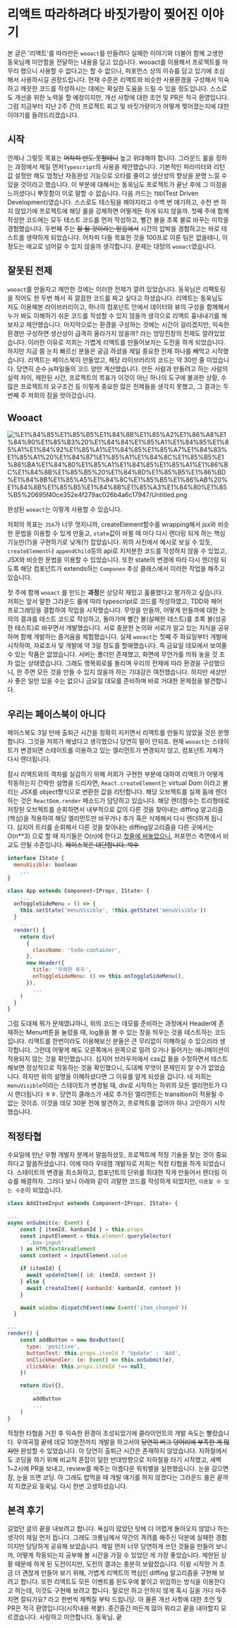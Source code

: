 # 리액트 따라하려다 바짓가랑이 찢어진 이야기

본 글은 '리액트'를 따라만든 `wooact`를 만들려다 실패한 이야기와 더불어 함께 고생한 동욱님께 미안함을 전달하는 내용을 담고 있습니다. wooact를 이용해서 프로젝트를 마무리 했으니 사용할 수 없다고는 할 수 없으나, 퍼포먼스 상의 이슈를 담고 있기에 조심해서 사용하시길 권장드립니다. 현재 수준은 리액트와 비슷한 사용환경을 구성해서 익숙하고 깨끗한 코드를 작성하시는 데에는 확실한 도움을 드릴 수 있을 정도입니다. 스스로도 개선을 위한 노력을 할 예정이지만, 개선 사항에 대한 조언 및 PR은 적극 환영입니다. 그럼 지금부터 지난 2주 간의 프로젝트 회고 및 바짓가랑이가 어떻게 찢어졌는지에 대한 이야기를 들려드리겠습니다.

## 시작

언제나 그렇듯 목표는 ~~어차피 반도 못할테니~~ 높고 위대해야 합니다. 그라운드 룰을 정하는 과정에서 제일 먼저`Typescript`의 사용을 제안했습니다. 기본적인 파라미터와 리턴 값 설정만 해도 엄청난 자동완성 기능으로 오타를 줄이고 생산성의 향상을 분명 느낄 수 있을 것이라고 했습니다. 이 부분에 대해서는 동욱님도 프로젝트가 끝난 후에 그 이점을 느끼셨다니 뿌듯함이 이로 말할 수 없습니다. 다음 카드는 `TDD`(Test Driven Development)였습니다. 스스로도 테스팅을 해야지라고 수백 번 얘기하고, 수천 번 하지 않았기에 프로젝트에 해당 룰을 강제하면 어떻게든 하게 되지 않을까. 첫째 주에 함께 작성한 코드에는 모두 테스트 코드를 먼저 작성하고, 빨간 불을 초록 불로 바꾸는 미학을 경험했습니다. 두번째 주는 ~~잘 될 것이라는 믿음에서~~ 시간의 압박을 경험하고는 바로 테스트를 생략하게 되었습니다. 어차피 다들 목표한 것을 100프로 이룬 팀은 없을테니, 이 정도는 애교로 넘어갈 수 있지 않을까 생각합니다. 문제는 대망의 `wooact`였습니다.

## 잘못된 전제

`wooact`를 만들자고 제안한 것에는 이러한 전제가 깔려 있었습니다. 동욱님은 리팩토링을 적어도 한 두번 해서 꼭 깔끔한 코드를 짜고 싶다고 하셨습니다. 리액트는 동욱님도 저도 이용해본 라이브러리이고, 하나의 컴포넌트 안에서 데이터와 뷰의 구성을 함께해서 누가 봐도 이해하기 쉬운 코드를 작성할 수 있지 않을까 생각으로 리액트 흉내내기를 해보자고 제안했습니다. 마지막으로는 환경을 구성하는 것에는 시간이 걸리겠지만, 익숙한 환경만 구성하면 생산성이 급격히 올라가지 않을까? 라는 엉망진창의 전제도 깔려있었습니다. 이러한 이유로 저희는 가볍게 리액트를 만들어보자는 도전을 하게 되었습니다. 하지만 지금 쯤 눈치 빠르신 분들은 궁금 하셨을 제일 중요한 전제 하나를 빼먹고 시작했습니다. 리액트는 페이스북이 만들었고, 해당 라이브러리의 코드는 약 30만 줄 이었습니다. 당연히 순수 js파일들의 코드 양만 계산했습니다. 만든 사람과 만들려고 하는 사람의 실력 차이, 제한된 시간, 프로젝트의 목표가 이것이 아닌 하나의 도구에 불과한 상황, 수 많은 프로젝트의 요구조건 등 이렇게 중요한 많은 전제들을 생각지 못했고, 그 결과는 두번째 주 저희의 잠을 앗아갔습니다.

## Wooact

![%E1%84%85%E1%85%B5%E1%84%8B%E1%85%A2%E1%86%A8%E1%84%90%E1%85%B3%20%E1%84%84%E1%85%A1%E1%84%85%E1%85%A1%E1%84%92%E1%85%A1%E1%84%85%E1%85%A7%E1%84%83%E1%85%A1%20%E1%84%87%E1%85%A1%E1%84%8C%E1%85%B5%E1%86%BA%E1%84%80%E1%85%A1%E1%84%85%E1%85%A1%E1%86%BC%E1%84%8B%E1%85%B5%20%E1%84%8D%E1%85%B5%E1%86%BD%E1%84%8B%E1%85%A5%E1%84%8C%E1%85%B5%E1%86%AB%20%E1%84%8B%E1%85%B5%E1%84%8B%E1%85%A3%E1%84%80%E1%85%B5%20695f40ce352e4f279ac026b4a6c17947/Untitled.png](%E1%84%85%E1%85%B5%E1%84%8B%E1%85%A2%E1%86%A8%E1%84%90%E1%85%B3%20%E1%84%84%E1%85%A1%E1%84%85%E1%85%A1%E1%84%92%E1%85%A1%E1%84%85%E1%85%A7%E1%84%83%E1%85%A1%20%E1%84%87%E1%85%A1%E1%84%8C%E1%85%B5%E1%86%BA%E1%84%80%E1%85%A1%E1%84%85%E1%85%A1%E1%86%BC%E1%84%8B%E1%85%B5%20%E1%84%8D%E1%85%B5%E1%86%BD%E1%84%8B%E1%85%A5%E1%84%8C%E1%85%B5%E1%86%AB%20%E1%84%8B%E1%85%B5%E1%84%8B%E1%85%A3%E1%84%80%E1%85%B5%20695f40ce352e4f279ac026b4a6c17947/Untitled.png)

완성된 `wooact`는 이렇게 사용할 수 있습니다.

저희의 목표는 `JSX`가 너무 멋지니까, createElement함수를 wrapping해서 jsx와 비슷한 문법을 이용할 수 있게 만들고, `state`값이 바뀔 때 마다 다시 렌더링 되게 하는 핵심 기능만(?)을 구현하기로 낮게(?) 잡았습니다. 위의 사진에서 예시로 보실 수 있듯, `createElement`나 `appendChild`등의 api로 지저분한 코드를 작성하지 않을 수 있었고, JSX와 비슷한 문법을 이용할 수 있었습니다. 또한 state의 변경에 따라 다시 렌더링 되도록 해당 컴포넌트가 extends하는 `Componen` 추상 클래스에서 이러한 작업을 해주고 있습니다.

첫 주에 함께 `wooact` 를 만드는 **과정**은 상당히 재밌고 훌륭했다고 평가하고 싶습니다. 저희는 앞서 말한 그라운드 룰에 따라 typescript로 코드를 작성하였고, TDD와 페어 프로그래밍을 결합하여 작업을 시작했습니다. 무엇을 만들까, 어떻게 만들까에 대한 논의의 결과를 테스트 코드로 작성하고, 돌아가며 빨간 불(실패한 테스트)를 초록 불(성공한 테스트)로 바꾸면서 개발했습니다. 서로 충분한 논의와 서로가 알고 있는 지식을 공유하며 함께 개발하는 즐거움을 체험했습니다. 실제 `wooact`는 첫째 주 화요일부터 개발에 시작하여, 자료조사 및 개발에 약 3일 정도를 할애했습니다. 즉 금요일 데모에서 보여줄 수 있는 작품은 없었습니다. 서버는 폴더만 존재했고, 화면에 무언가를 띄워 놓을 것 조차 없는 상태였습니다. 그래도 행복회로를 돌리며 우리의 전제에 따라 환경을 구성했으니, 한 주면 모든 것을 만들 수 있지 않을까 하는 기대감은 여전했습니다. 하지만 세상만사 좋은 일만 있을 수는 없으니 금요일 데모를 준비하며 바로 거대한 문제점을 발견합니다.

## 우리는 페이스북이 아니다

페이스북도 3일 만에 출퇴근 시간을 정확히 지키면서 리액트를 만들지 않았을 것은 분명합니다. 그것을 저희가 해냈다고 생각했으니 당연히 말이 안되죠. 현재 `wooact`는 스테이트가 변경되면 스테이트를 이용하고 있는 엘리먼트가 변경되지 않고, 컴포넌트 자체가 다시 렌더됩니다.

잠시 리액트와의 격차를 실감하기 위해 저희가 구현한 부분에 대하여 리액트가 어떻게 작동하는지 간략한 설명을 드리자면, `React.createElement`는 virtual Dom 이라고 불리는 JSX를 object형식으로 변환한 값을 리턴합니다. 해당 오브젝트를 실제 돔에 렌더하는 것은 `ReactDom.render` 메소드가 담당하고 있습니다. 해당 렌더함수는 트리형태로 저장된 오브젝트를 순회하면서 내부적으로 값이 다른 것을 찾아내는 diffing 알고리즘(핵심)을 적용하여 해당 엘리먼트만 바꾸거나 추가 혹은 삭제해서 다시 렌더하게 됩니다. 심지어 트리를 순회해서 다른 것을 찾아내는 diffing알고리즘을 다른 곳에서는 O(n**3) 으로 할 때 자기들은 O(n)에 한다고 [첫줄에 써놓았으니](https://ko.reactjs.org/docs/reconciliation.html), 퍼포먼스 측면에서 비교도 안될 수준입니다. ~~페이스북은 대단합니다. 박수~~

```jsx
interface IState {
  menuVisible: boolean
	...
}

class App extends Component<IProps, IState> {
	...
  onToggleSideMenu = () => {
    this.setState('menuVisible', !this.getState('menuVisible'))
  }
	...
  render() {
    return div(
      {
        className: 'todo-container',
      },
      new Header({
        title: '우와한 투두',
        onToggleSideMenu: () => this.onToggleSideMenu(),
      }),
	    ...
    )
  }
}
```

그럼 도대체 뭐가 문제였냐하니, 위의 코드는 데모를 준비하는 과정에서 Header에 존재하는 Menu버튼을 눌렀을 때, log들을 볼 수 있는 창을 띄우는 것을 테스트하는 코드입니다. 리액트를 한번이라도 이용해보신 분들은 큰 무리없이 이해하실 수 있으리라 생각합니다. 그런데 어떻게 해도 오른쪽에서 왼쪽으로 밀려 오거나 들어가는 애니메이션이 적용되지 않는 것을 확인했습니다. 심지어 브라우저에서 css값 들을 수정하면서 테스트 해보면 정상적으로 작동하는 것을 확인했으니, 도대체 무엇이 문제인지 알 수가 없었습니다. 하지만 위의 설명을 이해하셨다면 그 이유를 알게 되셨을 겁니다. 네 저희는 `menuVisible`이라는 스테이트가 변경될 때, div로 시작하는 하위의 모든 엘리먼트가 다시 렌더됩니다 ㅎㅎ. 당연히 클래스가 새로 추가된 엘리먼트는 transition이 적용될 수 없는 것이죠. 이것을 데모 30분 전에 발견하고, 프로젝트를 없어야 하나 고민하기 시작했습니다.

## 적정타협

수요일에 만난 우형 개발자 분께서 말씀하셨듯, 프로젝트에 적정 기술을 찾는 것이 중요하다고 말씀하셨습니다. 이에 따라 우테캠 개발자로 저희는 적정 타협을 하게 되었습니다. 스테이트의 변경을 최소화하고, 컴포넌트의 단위를 최대한 작게 만들어서 렌더링 이슈를 해결하자.  그러다 보니 아래와 같이 괴랄한 코드를 작성하게 되었지만, `이용할 수 있는 수준`이 되었습니다.

```jsx
class AddItemInput extends Component<IProps, IState> {

...
async onSubmit(e: Event) {
    const { itemId, kanbanId } = this.props
    const inputElement = this.element.querySelector(
      '.box-input'
    ) as HTMLTextAreaElement
    const content = inputElement.value

    if (itemId) {
      await updateItem({ id: itemId, content })
    } else {
      await createItem({ kanbanId: kanbanId, content })
    }

    await window.dispatchEvent(new Event('item_changed'))
  }

...
render() {
	const addButton = new BoxButton({
	  type: 'positive',
	  buttonText: this.props.itemId ? 'Update' : 'Add',
	  onClickHandler: (e: Event) => this.onSubmit(e),
	  clickAble: this.props.itemId !== null,
	})

	return div({},
		...
		addButton
		...
	)
}
```

적정한 타협을 거친 후 익숙한 환경이 조성되었기에 클라이언트의 개발 속도는 빨랐습니다. 우여곡절 끝에 데모 10분전까지 개발을 하고서야 ~~당연히 버그 덩어리에 부족한 게 많지만~~ 완성할 수 있었습니다. 아 당연히 출퇴근 시간은 존재하지 않았습니다. 지하철에서도 코딩을 하기 위해 비교적 혼잡이 덜한 반대방향으로 지하철을 타기 시작했고, 새벽 1~2시에 PR을 보내고, review를 해주는 아름다운 워워밸을 실현했습니다. 눈을 감으면 잠, 눈을 뜨면 코딩. 아 그래도 밥먹을 때 개발 얘기를 하지 않겠다는 그라운드 룰은 끝까지 지켰군요 동욱님. 다시 한번 고생하셨습니다.

## 본격 후기

길었던 글의 끝을 내보려고 합니다. 욕심이 많았던 탓에 더 어렵게 돌아오지 않았나 하는 생각이 제일 먼저 듭니다. 그래도 크롱님께서 약간의 격려를 해주신 덕분에 실패한 경험이지만 당당하게 공유해 보았습니다. 제일 먼저 너무 당연하게 쓰던 것들을 만들어 보니까, 어떻게 작동되는지 공부해 볼 시간을 가질 수 있었던 게 가장 좋았습니다. 제한된 상황 때문에 하게 된 도전이지만, 도전의 결과는 충분히 보람찼습니다. 이왕 시작한 거 조금 더 괜찮게 만들어 보기 위해, 가볍게 리액트의 핵심인 diffing 알고리즘을 구현해 보려고 합니다. 또한 리액트도 모든 이벤트를 윈도우에 붙이고 위임하는 방식을 이용한다고 하는데, 이것도 구현해 보려고 합니다. 말로만 하고 안하지 않게 혹시 길을 가다 마주치면 잘되가요? 라고 한번씩 채찍질 부탁 드립니당. 아 물론 개선 사항에 대한 조언 및 PR은 적극 환영입니다(시작내용 복붙). 중간중간 떠든게 많아 뭐라고 끝을 내야할지 모르겠습니다. 사랑하고 미안합니다. 동욱님. 끝
